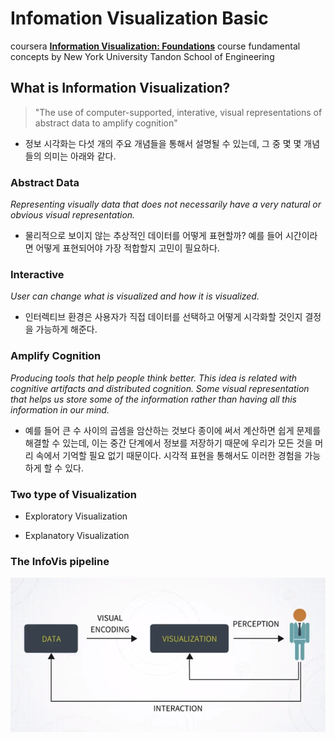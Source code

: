 Infomation Visualization Basic
==============================

coursera **[Information Visualization: Foundations](https://www.coursera.org/learn/information-visualization-fundamentals/)** course fundamental concepts by New York University Tandon School of Engineering

What is Information Visualization?
----------------------------------

> "The use of computer-supported, interative, visual representations of abstract data to amplify cognition"

-	정보 시각화는 다섯 개의 주요 개념들을 통해서 설명될 수 있는데, 그 중 몇 몇 개념들의 의미는 아래와 같다.  

### Abstract Data

*Representing visually data that does not necessarily have a very natural or obvious visual representation.*

-	물리적으로 보이지 않는 추상적인 데이터를 어떻게 표현할까? 예를 들어 시간이라면 어떻게 표현되어야 가장 적합할지 고민이 필요하다.

### Interactive

*User can change what is visualized and how it is visualized.*

-	인터렉티브 환경은 사용자가 직접 데이터를 선택하고 어떻게 시각화할 것인지 결정을 가능하게 해준다.

### Amplify Cognition

*Producing tools that help people think better. This idea is related with cognitive artifacts and distributed cognition. Some visual representation that helps us store some of the information rather than having all this information in our mind.*

-	예를 들어 큰 수 사이의 곱셈을 암산하는 것보다 종이에 써서 계산하면 쉽게 문제를 해결할 수 있는데, 이는 중간 단계에서 정보를 저장하기 때문에 우리가 모든 것을 머리 속에서 기억할 필요 없기 때문이다. 시각적 표현을 통해서도 이러한 경험을 가능하게 할 수 있다.

### Two type of Visualization

-	Exploratory Visualization

-	Explanatory Visualization

### The InfoVis pipeline

![image of pipeline](https://github.com/deepnsoul/TIL/blob/master/infovis/fig/pipeline.png)
